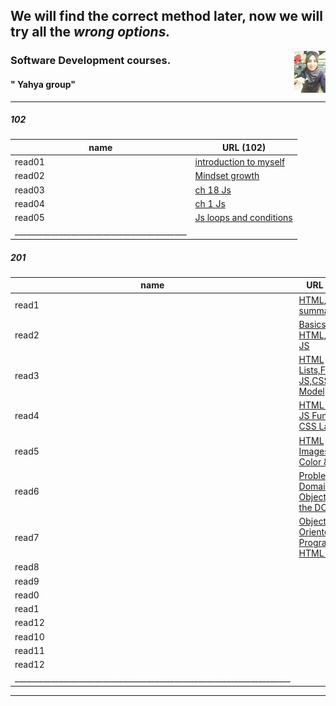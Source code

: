 
## We will find the correct method later, now we will try all the ***wrong options.***  
<img align="right" width="10%" src="11.jpg"> 




### Software Development courses.          
####  " Yahya group"
____________________________________________________________________________________________________________________
##### 102

| name   | URL (102)                        |
|--------|----------------------------------|
| read01 | [introduction to myself](1.md)   |
| read02 | [Mindset growth](22.md)          |
| read03 | [ch 18 Js](3.md)                 |
| read04 | [ch 1 Js](4.md)                  |
| read05 | [Js loops and conditions](55.md) |
|___________________________________________|


##### 201 

| name   | URL (201)                                                  |
|--------|------------------------------------------------------------|
| read1  | [HTML,Java summary](201/class01.md)                        |
| read2  | [Basics of HTML, CSS & JS](201/class02.md)                 |
| read3  | [HTML Lists,Flow JS,CSS Box Model](201/class03.md)         |
| read4  | [HTML Links, JS Functions, CSS Layout](201/class04.md)     |
| read5  | [HTML Images; CSS Color & Text](201/class05.md)            |
| read6  | [Problem Domain, Objects, and the DOM](201/class06.md)     |
| read7  | [Object-Oriented Programming, HTML Tables](201/class07.md) |
| read8  | [](201/class08.md)                                         |
| read9  | [](201/class09.md)                                         |
| read0  | [](201/class10.md)                                         |
| read1  | [](201/class11.md)                                         |
| read12 | [](201/class12.md)                                         |
| read10 | [](201/class13.md)                                         |
| read11 | [](201/class14.md)                                         |
| read12 | [](201/class15.md)                                         |
|_____________________________________________________________________|

____________________________________________________________________________________________________________________
